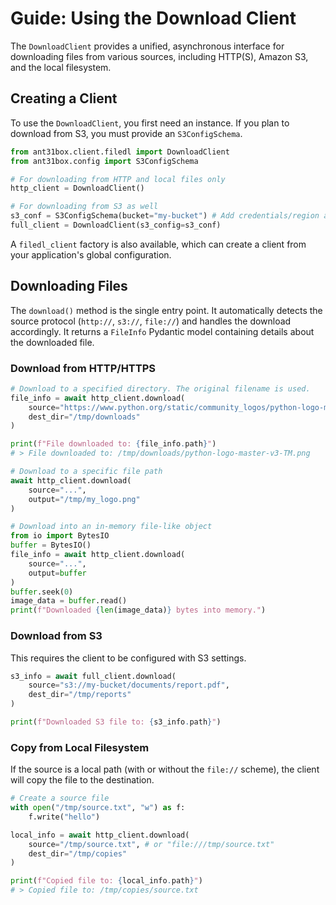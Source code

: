 # Guide: Using the Download Client

The `DownloadClient` provides a unified, asynchronous interface for downloading files from various sources, including HTTP(S), Amazon S3, and the local filesystem.

## Creating a Client

To use the `DownloadClient`, you first need an instance. If you plan to download from S3, you must provide an `S3ConfigSchema`.

```python
from ant31box.client.filedl import DownloadClient
from ant31box.config import S3ConfigSchema

# For downloading from HTTP and local files only
http_client = DownloadClient()

# For downloading from S3 as well
s3_conf = S3ConfigSchema(bucket="my-bucket") # Add credentials/region as needed
full_client = DownloadClient(s3_config=s3_conf)
```

A `filedl_client` factory is also available, which can create a client from your application's global configuration.

## Downloading Files

The `download()` method is the single entry point. It automatically detects the source protocol (`http://`, `s3://`, `file://`) and handles the download accordingly. It returns a `FileInfo` Pydantic model containing details about the downloaded file.

### Download from HTTP/HTTPS

```python
# Download to a specified directory. The original filename is used.
file_info = await http_client.download(
    source="https://www.python.org/static/community_logos/python-logo-master-v3-TM.png",
    dest_dir="/tmp/downloads"
)

print(f"File downloaded to: {file_info.path}")
# > File downloaded to: /tmp/downloads/python-logo-master-v3-TM.png

# Download to a specific file path
await http_client.download(
    source="...",
    output="/tmp/my_logo.png"
)

# Download into an in-memory file-like object
from io import BytesIO
buffer = BytesIO()
file_info = await http_client.download(
    source="...",
    output=buffer
)
buffer.seek(0)
image_data = buffer.read()
print(f"Downloaded {len(image_data)} bytes into memory.")
```

### Download from S3

This requires the client to be configured with S3 settings.

```python
s3_info = await full_client.download(
    source="s3://my-bucket/documents/report.pdf",
    dest_dir="/tmp/reports"
)

print(f"Downloaded S3 file to: {s3_info.path}")
```

### Copy from Local Filesystem

If the source is a local path (with or without the `file://` scheme), the client will copy the file to the destination.

```python
# Create a source file
with open("/tmp/source.txt", "w") as f:
    f.write("hello")

local_info = await http_client.download(
    source="/tmp/source.txt", # or "file:///tmp/source.txt"
    dest_dir="/tmp/copies"
)

print(f"Copied file to: {local_info.path}")
# > Copied file to: /tmp/copies/source.txt
```

